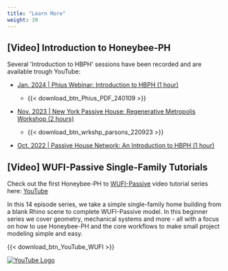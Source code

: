 ```yaml
---
title: "Learn More"
weight: 30
---
```


## [Video] Introduction to Honeybee-PH

Several 'Introduction to HBPH' sessions have been recorded and are available trough YouTube:

- [Jan. 2024 | Phius Webinar: Introduction to HBPH (1 hour)](https://www.phius.org/honeybee-ph-ed-may)
	- {{< download_btn_Phius_PDF_240109 >}}

- [Nov. 2023 | New York Passive House: Regenerative Metropolis Workshop (2 hours)](https://www.youtube.com/watch?v=924P8LYrKVs)
	- {{< download_btn_wrkshp_parsons_220923 >}}

- [Oct. 2022 | Passive House Network: An Introduction to HBPH (1 hour)](https://youtu.be/8lPkArXUUoA)

## [Video] WUFI-Passive Single-Family Tutorials

Check out the first Honeybee-PH to [WUFI-Passive](https://wufi.de/en/software/wufi-passive/) video tutorial series here: [YouTube](https://youtube.com/playlist?list=PLi6KNBJLE8H9i0O_Y7NYoZuu4ZYOEd0RE)

In this 14 episode series, we take a simple single-family home building from a blank Rhino scene to complete WUFI-Passive model. In this beginner series we cover geometry, mechanical systems and more - all with a focus on how to use Honeybee-PH and the core workflows to make small project modeling simple and easy.

{{< download_btn_YouTube_WUFI >}}

[![YouTube Logo](/honeybee_grasshopper_ph/img/learn_more/WUFI_YouTube_Splash.png)](https://youtube.com/playlist?list=PLi6KNBJLE8H9i0O_Y7NYoZuu4ZYOEd0RE)



<!-- - - -
## Windows
coming soon...

## Window Shading
coming soon...

## "Spaces"
coming soon...

## Ventilation Systems
coming soon...

## Hot-Water Systems (DHW)
coming soon...

## Heating and Cooling Systems
coming soon...

## Loads and Schedules
coming soon...

## Thermal Bridges
coming soon...

## The "Building Segment"
coming soon...

## PH Certification Settings
coming soon...

## Climate / Location
coming soon...

## PDF Reports
coming soon...

## FAQ:
### Can Honeybee-PH models be used for certification?

### Can Honeybee-PH be used alongside DesignPH? -->
